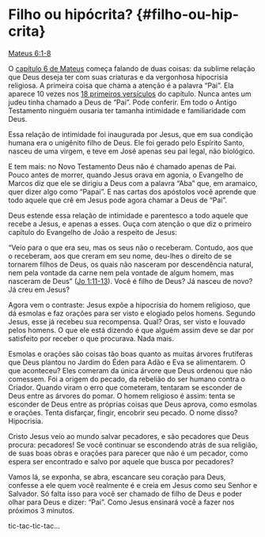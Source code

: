 # Filho ou hipócrita? {#filho-ou-hip-crita}

[Mateus 6:1-8](http://bibliaonline.com.br/acf/mt/6/1-8)

O [capítulo 6 de Mateus](http://bibliaonline.com.br/acf/mt/6) começa falando de duas coisas: da sublime relação que Deus deseja ter com suas criaturas e da vergonhosa hipocrisia religiosa. A primeira coisa que chama a atenção é a palavra “Pai”. Ela aparece 10 vezes nos [18 primeiros versículos](http://bibliaonline.com.br/acf/mt/6/1-18) do capítulo. Nunca antes um judeu tinha chamado a Deus de “Pai”. Pode conferir. Em todo o Antigo Testamento ninguém ousaria ter tamanha intimidade e familiaridade com Deus.

Essa relação de intimidade foi inaugurada por Jesus, que em sua condição humana era o unigênito filho de Deus. Ele foi gerado pelo Espírito Santo, nasceu de uma virgem, e teve em José apenas seu pai legal, não biológico.

E tem mais: no Novo Testamento Deus não é chamado apenas de Pai. Pouco antes de morrer, quando Jesus orava em agonia, o Evangelho de Marcos diz que ele se dirigiu a Deus com a palavra “Aba” que, em aramaico, quer dizer algo como “Papai”. E nas cartas dos apóstolos você aprende que todo aquele que crê em Jesus pode agora chamar a Deus de “Pai”.

Deus estende essa relação de intimidade e parentesco a todo aquele que recebe a Jesus, e apenas a esses. Ouça com atenção o que diz o primeiro capítulo do Evangelho de João a respeito de Jesus:

“Veio para o que era seu, mas os seus não o receberam. Contudo, aos que o receberam, aos que creram em seu nome, deu-lhes o direito de se tornarem filhos de Deus, os quais não nasceram por descendência natural, nem pela vontade da carne nem pela vontade de algum homem, mas nasceram de Deus” ([Jo 1:11-13](http://bibliaonline.com.br/acf/jo/1/11-13)). Você é filho de Deus? Já nasceu de novo? Já creu em Jesus?

Agora vem o contraste: Jesus expõe a hipocrisia do homem religioso, que dá esmolas e faz orações para ser visto e elogiado pelos homens. Segundo Jesus, esse já recebeu sua recompensa. Qual? Oras, ser visto e louvado pelos homens. O que ele está dizendo é que alguém assim deve se dar por satisfeito por receber o que procurava. Nada mais.

Esmolas e orações são coisas tão boas quanto as muitas árvores frutíferas que Deus plantou no Jardim do Éden para Adão e Eva se alimentarem. O que aconteceu? Eles comeram da única árvore que Deus ordenou que não comessem. Foi a origem do pecado, da rebelião do ser humano contra o Criador. Quando viram o erro que cometeram, tentaram se esconder de Deus entre as árvores do pomar. O homem religioso é assim: tenta se esconder de Deus entre as próprias coisas que Deus aprova, como esmolas e orações. Tenta disfarçar, fingir, encobrir seu pecado. O nome disso? Hipocrisia.

Cristo Jesus veio ao mundo salvar pecadores, e são pecadores que Deus procura: pecadores! Se você continuar se escondendo atrás de sua religião, de suas boas obras e orações para parecer que não é um pecador, como espera ser encontrado e salvo por aquele que busca por pecadores?

Vamos lá, se exponha, se abra, escancare seu coração para Deus, confesse a ele quem você realmente é e creia em Jesus como seu Senhor e Salvador. Só falta isso para você ser chamado de filho de Deus e poder olhar para Deus e dizer: “Pai”. Como Jesus ensinará você a fazer nos próximos 3 minutos.

tic-tac-tic-tac...